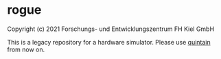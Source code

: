 <!--
SPDX-FileCopyrightText: 2021 Forschungs- und Entwicklungszentrum Fachhochschule Kiel GmbH

SPDX-License-Identifier: GPL-3.0-or-later
-->

# rogue

Copyright (c) 2021 Forschungs- und Entwicklungszentrum FH Kiel GmbH

This is a legacy repository for a hardware simulator. Please use
[quintain](https://github.com/maltekliemann/quintain) from now on.
